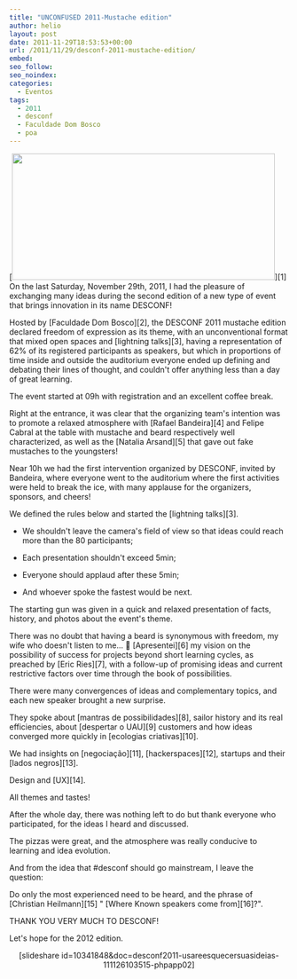 ```yaml
---
title: "UNCONFUSED 2011-Mustache edition"
author: helio
layout: post
date: 2011-11-29T18:53:53+00:00
url: /2011/11/29/desconf-2011-mustache-edition/
embed: 
seo_follow: 
seo_noindex: 
categories:
  - Eventos
tags:
  - 2011
  - desconf
  - Faculdade Dom Bosco
  - poa
---
```


[<img class="aligncenter size-full wp-image-457" src="/uploads/2011/11/desconf2011.png" alt="" width="474" height="228" srcset="/uploads/2011/11/desconf2011.png 519w, /uploads/2011/11/desconf2011-300x144.png 300w" sizes="(max-width: 474px) 100vw, 474px" />][1] On the last Saturday, November 29th, 2011, I had the pleasure of exchanging many ideas during the second edition of a new type of event that brings innovation in its name DESCONF!

Hosted by [Faculdade Dom Bosco][2], the DESCONF 2011 mustache edition declared freedom of expression as its theme, with an unconventional format that mixed open spaces and [lightning talks][3], having a representation of 62% of its registered participants as speakers, but which in proportions of time inside and outside the auditorium everyone ended up defining and debating their lines of thought, and couldn't offer anything less than a day of great learning.

The event started at 09h with registration and an excellent coffee break.

Right at the entrance, it was clear that the organizing team's intention was to promote a relaxed atmosphere with [Rafael Bandeira][4] and Felipe Cabral at the table with mustache and beard respectively well characterized, as well as the [Natalia Arsand][5] that gave out fake mustaches to the youngsters!

Near 10h we had the first intervention organized by DESCONF, invited by Bandeira, where everyone went to the auditorium where the first activities were held to break the ice, with many applause for the organizers, sponsors, and cheers!

We defined the rules below and started the [lightning talks][3].

 - We shouldn't leave the camera's field of view so that ideas could reach more than the 80 participants;

 - Each presentation shouldn't exceed 5min;

 - Everyone should applaud after these 5min;

 - And whoever spoke the fastest would be next.

The starting gun was given in a quick and relaxed presentation of facts, history, and photos about the event's theme.

There was no doubt that having a beard is synonymous with freedom, my wife who doesn't listen to me... 🙂 [Apresentei][6] my vision on the possibility of success for projects beyond short learning cycles, as preached by [Eric Ries][7], with a follow-up of promising ideas and current restrictive factors over time through the book of possibilities.

There were many convergences of ideas and complementary topics, and each new speaker brought a new surprise.

They spoke about [mantras de possibilidades][8], sailor history and its real efficiencies, about [despertar o UAU][9] customers and how ideas converged more quickly in [ecologias criativas][10].

We had insights on [negociação][11], [hackerspaces][12], startups and their [lados negros][13].

Design and [UX][14].

All themes and tastes!

After the whole day, there was nothing left to do but thank everyone who participated, for the ideas I heard and discussed.

The pizzas were great, and the atmosphere was really conducive to learning and idea evolution.

And from the idea that #desconf should go mainstream, I leave the question:

Do only the most experienced need to be heard, and the phrase of [Christian Heilmann][15] " [Where Known speakers come from][16]?".

THANK YOU VERY MUCH TO DESCONF!

Let's hope for the 2012 edition. 
<p style="text-align: center">
 [slideshare id=10341848&doc=desconf2011-usareesquecersuasideias-111126103515-phpapp02] 
</p>